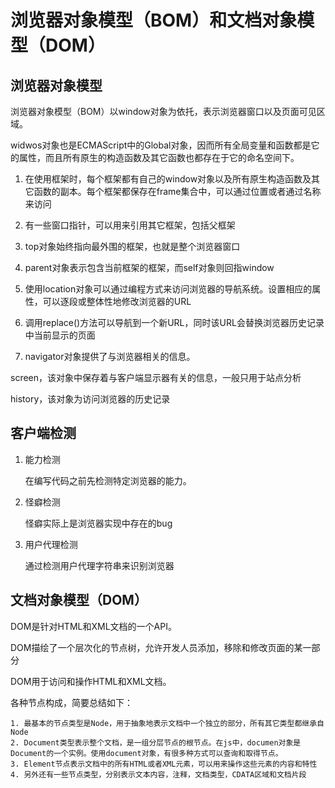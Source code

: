 # 浏览器对象模型（BOM）和文档对象模型（DOM）

## 浏览器对象模型
浏览器对象模型（BOM）以window对象为依托，表示浏览器窗口以及页面可见区域。

widwos对象也是ECMAScript中的Global对象，因而所有全局变量和函数都是它的属性，而且所有原生的构造函数及其它函数也都存在于它的命名空间下。

1. 在使用框架时，每个框架都有自己的window对象以及所有原生构造函数及其它函数的副本。每个框架都保存在frame集合中，可以通过位置或者通过名称来访问

2. 有一些窗口指针，可以用来引用其它框架，包括父框架

3. top对象始终指向最外围的框架，也就是整个浏览器窗口

4. parent对象表示包含当前框架的框架，而self对象则回指window

5. 使用location对象可以通过编程方式来访问浏览器的导航系统。设置相应的属性，可以逐段或整体性地修改浏览器的URL

6. 调用replace()方法可以导航到一个新URL，同时该URL会替换浏览器历史记录中当前显示的页面

7. navigator对象提供了与浏览器相关的信息。

screen，该对象中保存着与客户端显示器有关的信息，一般只用于站点分析

history，该对象为访问浏览器的历史记录

## 客户端检测

1. 能力检测

	在编写代码之前先检测特定浏览器的能力。

2. 怪癖检测

	怪癖实际上是浏览器实现中存在的bug

3. 用户代理检测

	通过检测用户代理字符串来识别浏览器

## 文档对象模型（DOM）

DOM是针对HTML和XML文档的一个API。

DOM描绘了一个层次化的节点树，允许开发人员添加，移除和修改页面的某一部分

DOM用于访问和操作HTML和XML文档。

各种节点构成，简要总结如下：

	1. 最基本的节点类型是Node，用于抽象地表示文档中一个独立的部分，所有其它类型都继承自Node
	2. Document类型表示整个文档，是一组分层节点的根节点。在js中，documen对象是Document的一个实例。使用document对象，有很多种方式可以查询和取得节点。
	3. Element节点表示文档中的所有HTML或者XML元素，可以用来操作这些元素的内容和特性
	4. 另外还有一些节点类型，分别表示文本内容，注释，文档类型，CDATA区域和文档片段



























